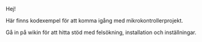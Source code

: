 Hej!

Här finns kodexempel för att komma igång med mikrokontrollerprojekt.

Gå in på wikin för att hitta stöd med felsökning, installation och inställningar.

